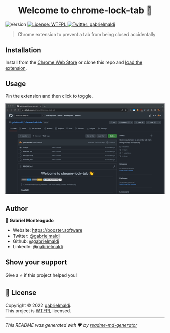 <h1 align="center">Welcome to chrome-lock-tab 👋</h1>
<p>
  <img alt="Version" src="https://img.shields.io/badge/version-0.1.0-blue.svg?cacheSeconds=2592000" />
  <a href="http://www.wtfpl.net/about/" target="_blank">
    <img alt="License: WTFPL" src="https://img.shields.io/badge/License-WTFPL-yellow.svg" />
  </a>
  <a href="https://twitter.com/gabrielmaldi" target="_blank">
    <img alt="Twitter: gabrielmaldi" src="https://img.shields.io/twitter/follow/gabrielmaldi.svg?style=social" />
  </a>
</p>

> Chrome extension to prevent a tab from being closed accidentally

## Installation

Install from the [Chrome Web Store](https://chrome.google.com/webstore/detail/lock-tab/nhbdiieigbgalknjplfpgmjnpbnkchnb) or clone this repo and [load the extension](https://developer.chrome.com/docs/extensions/mv3/getstarted/#unpacked).

## Usage

Pin the extension and then click to toggle.

![Usage](.github/docs/usage.gif)

## Author

👤 **Gabriel Monteagudo**

* Website: https://booster.software
* Twitter: [@gabrielmaldi](https://twitter.com/gabrielmaldi)
* Github: [@gabrielmaldi](https://github.com/gabrielmaldi)
* LinkedIn: [@gabrielmaldi](https://linkedin.com/in/gabrielmaldi)

## Show your support

Give a ⭐️ if this project helped you!

## 📝 License

Copyright © 2022 [gabrielmaldi](https://github.com/gabrielmaldi).<br />
This project is [WTFPL](http://www.wtfpl.net/about/) licensed.

***
_This README was generated with ❤️ by [readme-md-generator](https://github.com/kefranabg/readme-md-generator)_
